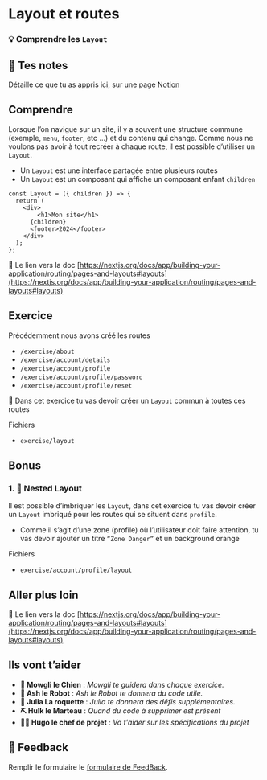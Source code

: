 # Layout et routes

### 💡 Comprendre les `Layout`

## 📝 Tes notes

Détaille ce que tu as appris ici, sur une page [Notion](https://go.mikecodeur.com/course-notes-template)

## Comprendre

Lorsque l’on navigue sur un site, il y a souvent une structure commune (exemple, `menu`, `footer`, etc …) et du contenu qui change. Comme nous ne voulons pas avoir à tout recréer à chaque route, il est possible d’utiliser un `Layout`. 

- Un `Layout` est une interface partagée entre plusieurs routes
- Un `Layout` est un composant qui affiche un composant enfant `children`

```tsx
const Layout = ({ children }) => {
  return (
    <div>
	    <h1>Mon site</h1>
      {children}
      <footer>2024</footer>
    </div>
  );
};
```

📑 Le lien vers la doc [https://nextjs.org/docs/app/building-your-application/routing/pages-and-layouts#layouts](https://nextjs.org/docs/app/building-your-application/routing/pages-and-layouts#layouts)

## Exercice

Précédemment nous avons créé les routes 

- `/exercise/about`
- `/exercise/account/details`
- `/exercise/account/profile`
- `/exercise/account/profile/password`
- `/exercise/account/profile/reset`

🐶 Dans cet exercice tu vas devoir créer un `Layout` commun à toutes ces routes  

Fichiers

- `exercise/layout`

## Bonus

### 1. 🚀 Nested Layout

Il est possible d’imbriquer les `Layout`, dans cet exercice tu vas devoir créer un `Layout` imbriqué pour les routes qui se situent dans `profile`.

- Comme il s’agit d’une zone (profile) où l’utilisateur doit faire attention, tu vas devoir ajouter un titre `“Zone Danger”` et un background orange

Fichiers

- `exercise/account/profile/layout`

## Aller plus loin

📑 Le lien vers la doc [https://nextjs.org/docs/app/building-your-application/routing/pages-and-layouts#layouts](https://nextjs.org/docs/app/building-your-application/routing/pages-and-layouts#layouts)

## Ils vont t’aider

- **🐶  Mowgli le Chien** : *Mowgli te guidera dans chaque exercice.*
- **🤖  Ash le Robot** : *Ash le Robot te donnera du code utile.*
- **🚀 Julia La roquette** : *Julia te donnera des défis supplémentaires.*
- **⛏️ Hulk le Marteau** : *Quand du code à supprimer est présent*
- **👨‍✈️ Hugo le chef de projet** : *Va t'aider sur les spécifications du projet*

## 🐜 Feedback

Remplir le formulaire le [formulaire de FeedBack](https://go.mikecodeur.com/cours-next-avis?entry.1912869708=Next%20PRO&entry.1430994900=01.Les%20Fondamentaux&entry.533578441=05%20Les%20Layouts).